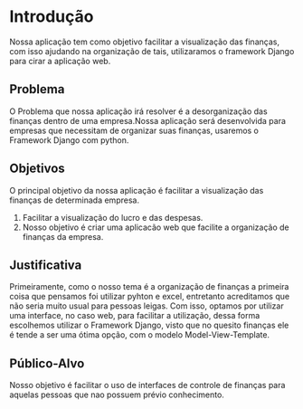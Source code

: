 # Introdução

Nossa aplicação tem como objetivo facilitar a visualização das finanças, com isso ajudando na organização de tais, utilizaramos o framework Django para cirar a aplicação web.

## Problema

O Problema que nossa aplicação irá resolver é a desorganização das finanças dentro de uma empresa.Nossa aplicação será desenvolvida para empresas que necessitam de organizar suas finanças, usaremos o Framework Django com python.

## Objetivos

O principal objetivo da nossa aplicação é facilitar a visualização das finanças de determinada empresa.

1. Facilitar a visualização do lucro e das despesas.
2. Nosso objetivo é criar uma aplicacão web que facilite a organização de finanças da empresa.
 
## Justificativa

Primeiramente,  como o nosso tema é a organização de finanças a primeira coisa que pensamos foi utilizar pyhton e excel, entretanto acreditamos que não seria muito usual para pessoas leigas. Com isso, optamos por utilizar uma interface, no caso web, para facilitar a utilização, dessa forma escolhemos utilizar o Framework Django, visto que no quesito finanças ele é tende a ser uma ótima opção, com o modelo Model-View-Template.  


## Público-Alvo

Nosso objetivo é facilitar o uso de interfaces de controle de finanças para aquelas pessoas que nao possuem prévio conhecimento. 

